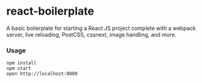 react-boilerplate
=====================

A basic boilerplate for starting a React JS project complete with a webpack server, live reloading, PostCSS, cssnext, image handling, and more.

### Usage

```
npm install
npm start
open http://localhost:8080
```
